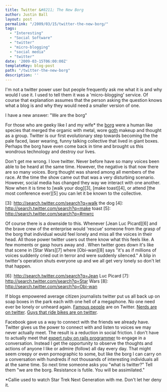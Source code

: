 ```yaml
---
title: Twitter &#8211; The New Borg
author: Justin Ball
layout: post
permalink: "/2009/03/15/twitter-the-new-borg/"
tags:
  - "Interesting"
  - "Social Software"
  - "twitter"
  - "micro-blogging"
  - "social media"
  - "twitter"
date: '2009-03-15T06:00:00Z'
templateKey: blog-post
path: "/twitter-the-new-borg"
description: ''
---
```


I'm not a twitter power user but people frequently ask me what it is and why would I use it. I used to tell them it was a 'micro-blogging' service. Of course that explanation assumes that the person asking the question knows what a blog is and why they would need a smaller version of one.

I have a new answer:
"We are the borg"

For those who are geeky like I and my wife* the [borg][1] were a human like species that merged the organic with metal, wore [goth][2] makeup and thought as a group. Twitter is our first evolutionary step towards becoming the the pale faced, laser wearing, funny talking collective that lived in giant boxes. Perhaps the borg have even come back in time and brought us this wondrous technology and destroy our lives.

 [1]: http://search.twitter.com/search?q=borg
 [2]: http://search.twitter.com/search?q=goth

Don't get me wrong. I love twitter. Never before have so many voices been able to be heard at the same time. However, the negative is that now there are so many voices. Borg thought was shared among all members of the race. At the time the show came out that was a very disturbing scenario. However, social media has changed they way we interact with one another. Now when it is time to [walk your dog][3], [make toast][4], or attend [the most conference ever][5] you can let it be known to the collective.

 [3]: http://search.twitter.com/search?q=walk the dog
 [4]: http://search.twitter.com/search?q=make toast
 [5]: http://search.twitter.com/search?q=#mwrc

Of course there is a downside to this. Whenever [Jean Luc Picard][6] and the brave crew of the enterprise would 'rescue' someone from the grasp of the borg that individual would feel lonely and miss all the voices in their head. All those power twitter users out there know what this feels like. A few moments or gasp hours away and . When twitter goes down it's like that scene in [Star Wars][7] where [Obi-wan][8] says "it's as if millions of voices suddenly cried out in terror and were suddenly silenced." A blip in twitter's operation shuts everyone up and we all get very lonely so don't let that happen.

 [6]: http://search.twitter.com/search?q=Jean Luc Picard
 [7]: http://search.twitter.com/search?q=Star Wars
 [8]: http://search.twitter.com/search?q=Obi-wan

If blogs empowered average citizen journalists twitter put us all back up on soap boxes in the park each with one hell of a megaphone. No one need ever be lonely or unheard again. [Famous people][9] are on Twitter. [Nerds are on twitter][9]. [Guys that ride bikes are on twitter][9].

 [9]: http://twitter.com/jbasdf

Facebook gave us a way to connect with the friends we already have. Twitter gives us the power to connect with and listen to voices we may never actually meet. The result is a reduction in social friction. I don't have to actually meet that [expert ruby on rails programmer][10] to engage in a conversation. Instead I get the opportunity to observe the thoughts and actions of anyone I like or admire (follow) all day every day. That might seem creepy or even pornographic to some, but like the borg I can carry on a conversation with hundreds if not thousands of interesting individuals all at the same time. So next time someone asks you "what is twitter?" Tell them "we are the borg. Resistance is futile. You will be assimilated."

 [10]: http://twitter.com/d2h

*Callie used to watch Star Trek Next Generation with me. Don't let her deny it.
